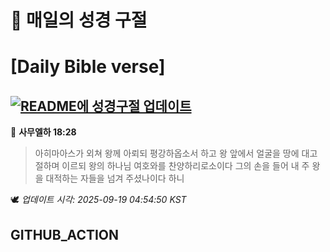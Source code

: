 # 🙏 매일의 성경 구절
# [Daily Bible verse]
## [![README에 성경구절 업데이트](https://github.com/DONGSUKA/first_test/actions/workflows/update-readme-bible.yml/badge.svg)](https://github.com/DONGSUKA/first_test/actions/workflows/update-readme-bible.yml)
<!-- START_BIBLE_VERSE -->
📖 **사무엘하 18:28**
> 아히마아스가 외쳐 왕께 아뢰되 평강하옵소서 하고 왕 앞에서 얼굴을 땅에 대고 절하며 이르되 왕의 하나님 여호와를 찬양하리로소이다 그의 손을 들어 내 주 왕을 대적하는 자들을 넘겨 주셨나이다 하니

🕊️ _업데이트 시각: 2025-09-19 04:54:50 KST_
  <!-- END_BIBLE_VERSE -->
## GITHUB_ACTION
